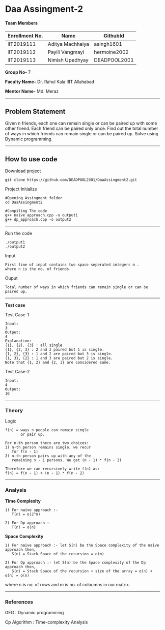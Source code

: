 # Daa Assingment-2
#### Team Members

|Enrollment No.|Name|GithubId|
|--------------|----|--------|
|IIT2019111|Aditya Machhaiya|asingh1601|
|IIT2019112|Payili Vangmayi|hermoine2002|
|IIT2019113|Nimish Upadhyay|DEADPOOL2001|

**Group No-** 7

**Faculty Name-** Dr. Rahul Kala IIIT Allahabad

**Mentor Name-** Md. Meraz

---
## Problem Statement
Given n friends, each one can remain single or can be paired up with some other friend. Each friend can be paired only once. Find out the total number of ways in which friends can remain single or can be paired up. Solve using Dynamic programming.

---
## How to use code

Download project
```
git clone https://github.com/DEADPOOL2001/DaaAssingment2.git
```
Project Initialize 
```
#Opening Assingment folder
cd DaaAssingment2

#Compiling The code
g++ naive_approach.cpp -o output1
g++ dp_approach.cpp -o output2
```
---

Run the code
```
./output1
./output2
```
Input
```
First line of input contains two space seperated integers n .
where n is the no. of friends.
```
Ouput 
```
Total number of ways in which friends can remain single or can be paired up.
```
---
**Test case**

Test Case-1
```
Input:
3
Output:
4
Explanation:
{1}, {2}, {3} : all single
{1}, {2, 3} : 2 and 3 paired but 1 is single.
{1, 2}, {3} : 1 and 2 are paired but 3 is single.
{1, 3}, {2} : 1 and 3 are paired but 2 is single.
Note that {1, 2} and {2, 1} are considered same.
```

Test Case-2
```
Input:
4
Output:
10
```
---
### Theory

Logic
```
f(n) = ways n people can remain single 
       or pair up.

For n-th person there are two choices:
1) n-th person remains single, we recur 
   for f(n - 1)
2) n-th person pairs up with any of the 
   remaining n - 1 persons. We get (n - 1) * f(n - 2)

Therefore we can recursively write f(n) as:
f(n) = f(n - 1) + (n - 1) * f(n - 2)

```
---
### Analysis

**Time Complexity**
```
1) For naive approach :- 
   T(n) = o(2^n)

2) For Dp approach :- 
   T(n) = o(n)
```
**Space Complexity**
```
1) For naive approach :- let S(n) be the Space complexity of the naive approach then,
   S(n) = Stack Space of the recursion = o(n)

2) For Dp approach :- let S(n) be the Space complexity of the Dp approach then,
   S(n) = Stack Space of the recursion + size of the array = o(n) + o(n) = o(n)
```
where n is no. of rows and m is no. of coloumns in our matrix.

---
### References

GFG : Dynamic programming

Cp Algorithm : Time-complexity Analysis
